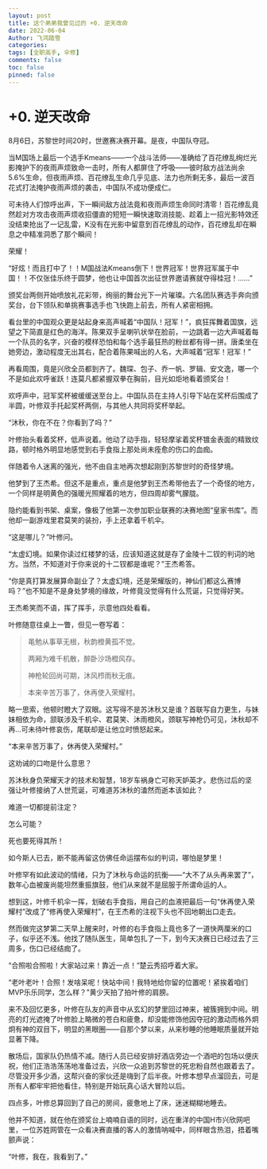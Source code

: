```yaml
---
layout: post
title: 这个弟弟我曾见过的 +0. 逆天改命
date: 2022-06-04
Author: 飞鸿踏雪
categories:
tags: [全职高手, 伞修]
comments: false
toc: false
pinned: false
---
```


# +0. 逆天改命


8月6日，苏黎世时间20时，世邀赛决赛开幕。是夜，中国队夺冠。

当M国场上最后一个选手Kmeans——一个战斗法师——准确给了百花缭乱绚烂光影掩护下的夜雨声烦致命一击时，所有人都屏住了呼吸——彼时敌方战法尚余5.6%生命，但夜雨声烦、百花缭乱生命几乎见底、法力也所剩无多，最后一波百花式打法掩护夜雨声烦的袭击，中国队不成功便成仁。

可未待人们惊呼出声，下一瞬间敌方战法竟和夜雨声烦生命同时清零！百花缭乱竟然趁对方攻击夜雨声烦收招僵直的短短一瞬快速取消技能、趁着上一招光影特效还没结束抢出了一记乱雷，K没有在光影中留意到百花缭乱的动作，百花缭乱却在瞬息之中精准洞悉了那个瞬间！

荣耀！

“好炫！而且打中了！！M国战法Kmeans倒下！世界冠军！世界冠军属于中国！！不仅张佳乐终于圆梦，他也让中国首次出征世界邀请赛就夺得桂冠！……”

颁奖台两侧开始喷放礼花彩带，绚丽的舞台光下一片璀璨。六名团队赛选手奔向颁奖台，台下领队和单挑赛事选手也飞快跑上前去，所有人紧密相拥。

看台里的中国观众更是站起身来高声喊着“中国队！冠军！”，疯狂挥舞着国旗，远望之下简直是红色的海洋。陈果双手呈喇叭状举在脸前，一边跳着一边大声喊着每一个队员的名字，兴奋的模样恐怕和每个选手最狂热的粉丝都有得一拼。唐柔坐在她旁边，激动程度无出其右，配合着陈果喊出的人名，大声喊着“冠军！冠军！”

再看周围，竟是兴欣全员都到齐了。魏琛、包子、乔一帆、罗辑、安文逸，哪一个不是如此欢呼雀跃！连莫凡都紧握双拳在胸前，目光如炬地看着颁奖台！

欢呼声中，冠军奖杯被缓缓送至台上。中国队员在主持人引导下站在奖杯后围成了半圆，叶修双手托起奖杯两侧，与其他人共同将奖杯举起。

“沐秋，你在不在？你看到了吗？”

叶修抬头看着奖杯，低声说着。他动了动手指，轻轻摩挲着奖杯镀金表面的精致纹路，顿时格外明显地感觉到右手食指上那处尚未痊愈的伤口的血痂。

伴随着令人迷离的强光，他不由自主地再次想起刚到苏黎世时的奇怪梦境。

他梦到了王杰希。但这不是重点，重点是他梦到王杰希带他去了一个奇怪的地方，一个同样是明黄色的强暖光照耀着的地方，但四周却雾气朦胧。

隐约能看到书架、桌案，像极了他第一次参加职业联赛的决赛地图“皇家书库”。而他却一副游戏里君莫笑的装扮，手上还拿着千机伞。

“这是哪儿？”叶修问。

“太虚幻境。如果你读过红楼梦的话，应该知道这就是存了金陵十二钗的判词的地方。当然，不知道对于你来说的十二钗都是谁呢？”王杰希答。

“你是真打算发展算命副业了？太虚幻境，还是荣耀版的，神仙们都这么赛博吗？”也不知是不是身处梦境的缘故，叶修竟没觉得有什么荒诞，只觉得好笑。

王杰希笑而不语，挥了挥手，示意他四处看看。

叶修随意往桌上一瞥，但见一卷写着：

> 黾勉从事草无根，秋韵橙黄孤不觉。
> 
> 两厢为难千机散，醉卧沙场橙风存。
> 
> 神枪轮回尚可期，沐风栉雨秋无痕。
> 
> 本来辛苦万事了，休再使入荣耀村。

略一思索，他顿时瞪大了双眼。这写得不是苏沐秋又是谁？首联写自力更生，与妹妹相依为命，颔联涉及千机伞、君莫笑、沐雨橙风，颈联写神枪仍可见，沐秋却不再…可未待叶修哀伤，尾联却是让他立时愤怒起来。

“本来辛苦万事了，休再使入荣耀村。”

这劝诫的口吻是什么意思？

苏沐秋身负荣耀天才的技术和智慧，18岁车祸身亡可称天妒英才。悲伤过后的坚强让叶修接纳了人世荒诞，可难道苏沐秋的溘然而逝本该如此？

难道一切都提前注定？

怎么可能？

死也要死得其所！

如今斯人已去，断不能再留这仿佛任命运摆布似的判词，哪怕是梦里！

叶修罕有如此波动的情绪，只为了沐秋与命运的抗衡——“大不了从头再来罢了”，数年心血被废尚能坦然重振旗鼓，他们从来就不是屈服于所谓命运的人。

想到这，叶修千机伞一挥，划破右手食指，用自己的血液把最后一句“休再使入荣耀村”改成了“修再使入荣耀村”，在王杰希的注视下头也不回地朝出口走去。

然而做完这梦第二天早上醒来时，叶修的右手食指上竟也多了一道快两厘米的口子，似乎还不浅。他找了随队医生，简单包扎了一下，到今天决赛日已经过去了三周多，伤口已经结痂了。

“合照啦合照啦！大家站过来！靠近一点！”楚云秀招呼着大家。

“老叶老叶！合照！发啥呆呢！快站中间！我特地给你留的位置呢！紧挨着咱们MVP乐乐同学，怎么样？”黄少天拍了拍叶修的肩膀。

来不及回忆更多，叶修在队友的声音中从玄幻的梦里回过神来，被簇拥到中间。明亮的灯光遮掩了叶修脸上略微的苍白和疲惫，却没能修饰他因夺冠的激动而格外炯炯有神的双目下，明显的黑眼圈——自那个梦以来，从来秒睡的他睡眠质量就开始显著下降。

散场后，国家队仍热情不减。随行人员已经安排好酒店旁边一个酒吧的包场以便庆祝，他们正浩浩荡荡地准备过去，兴欣一众追到苏黎世的死忠粉自然也跟着去了。尽管没开多少酒，这帮兴奋的家伙还是嗨到了后半夜。叶修本想早点溜回去，可是所有人都牢牢把他看住，特别是开始玩真心话大冒险以后。

四点多，叶修总算回到了自己的房间，疲惫地上了床，迷迷糊糊地睡去。

他并不知道，就在他在颁奖台上喃喃自语的同时，远在重洋的中国H市兴欣网吧里，一位苏姓网管在一众看决赛直播的客人的激情呐喊中，同样眼含热泪，捂着嘴颤声说：

“叶修，我在，我看到了。”

